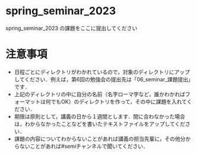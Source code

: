 # spring_seminar_2023
spring_seminar_2023 の課題をここに提出してください

# 注意事項
- 日程ごとにディレクトリがわかれているので，対象のディレクトリにアップしてください．例えば，第6回の勉強会の提出先は「06_seminar_課題提出」です．
- 上記のディレクトリの中に自分の名前（名字ローマ字など，誰かわかればフォーマットは何でもOK）のディレクトリを作って，その中に課題を入れてください．
- 期限は原則として，講義の日から１週間とします．間に合わなかった場合は，わからなかったことなどを書いたテキストファイルをアップしてください．
- 課題の内容についてわからないことがあれば講義の担当先輩に，その他分からないことがあれば#semiチャンネルで聞いてください．
